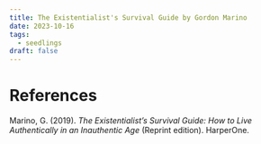 ```yaml
---
title: The Existentialist's Survival Guide by Gordon Marino
date: 2023-10-16
tags:
  - seedlings
draft: false
---
```




# References

Marino, G. (2019). _The Existentialist’s Survival Guide: How to Live Authentically in an Inauthentic Age_ (Reprint edition). HarperOne.